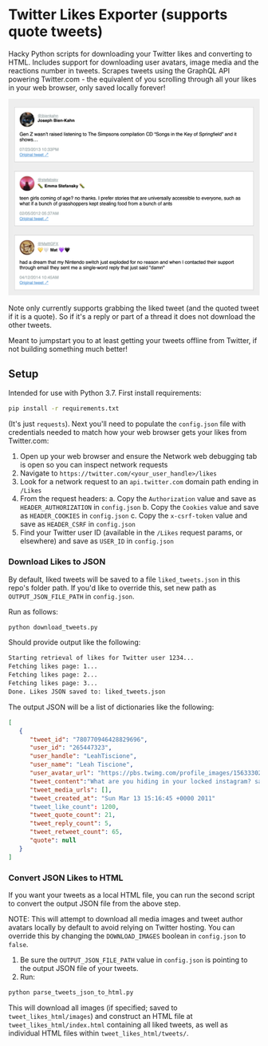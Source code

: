 # Twitter Likes Exporter (supports quote tweets)

Hacky Python scripts for downloading your Twitter likes and converting to HTML. Includes support for downloading user avatars, image media and the reactions number in tweets. Scrapes tweets using the GraphQL API powering Twitter.com - the equivalent of you scrolling through all your likes in your web browser, only saved locally forever!

![example output rendered html of tweets](example_html_output.png)

Note only currently supports grabbing the liked tweet (and the quoted tweet if it is a quote). So if it's a reply or part of a thread it does not download the other tweets.

Meant to jumpstart you to at least getting your tweets offline from Twitter, if not building something much better!

## Setup

Intended for use with Python 3.7. First install requirements:

```bash
pip install -r requirements.txt
```

(It's just `requests`). Next you'll need to populate the `config.json` file with credentials needed to match how your web browser gets your likes from Twitter.com:

1. Open up your web browser and ensure the Network web debugging tab is open so you can inspect network requests
2. Navigate to `https://twitter.com/<your_user_handle>/likes`
3. Look for a network request to an `api.twitter.com` domain path ending in `/Likes`
4. From the request headers:
    a. Copy the `Authorization` value and save as `HEADER_AUTHORIZATION` in `config.json`
    b. Copy the `Cookies` value and save as `HEADER_COOKIES` in `config.json`
    c. Copy the `x-csrf-token` value and save as `HEADER_CSRF` in `config.json`
5. Find your Twitter user ID (available in the `/Likes` request params, or elsewhere) and save as `USER_ID` in `config.json`


### Download Likes to JSON

By default, liked tweets will be saved to a file `liked_tweets.json` in this repo's folder path. If you'd like to override this, set new path as `OUTPUT_JSON_FILE_PATH` in `config.json`.

Run as follows:

```bash
python download_tweets.py
```

Should provide output like the following:

```bash
Starting retrieval of likes for Twitter user 1234...
Fetching likes page: 1...
Fetching likes page: 2...
Fetching likes page: 3...
Done. Likes JSON saved to: liked_tweets.json
```

The output JSON will be a list of dictionaries like the following:

```json
[
   {
      "tweet_id": "780770946428829696",
      "user_id": "265447323",
      "user_handle": "LeahTiscione",
      "user_name": "Leah Tiscione",
      "user_avatar_url": "https://pbs.twimg.com/profile_images/1563330281838284805/aUtIY2vj_normal.jpg",
      "tweet_content":"What are you hiding in your locked instagram? sandwiches? Sunsets???? let us see your nephew!!!!",
      "tweet_media_urls": [],
      "tweet_created_at": "Sun Mar 13 15:16:45 +0000 2011"
      "tweet_like_count": 1200,
      "tweet_quote_count": 21,
      "tweet_reply_count": 5,
      "tweet_retweet_count": 65,
      "quote": null
   }
]
```


### Convert JSON Likes to HTML

If you want your tweets as a local HTML file, you can run the second script to convert the output JSON file from the above step.

NOTE: This will attempt to download all media images and tweet author avatars locally by default to avoid relying on Twitter hosting. You can override this by changing the `DOWNLOAD_IMAGES` boolean in `config.json` to `false`.

1. Be sure the `OUTPUT_JSON_FILE_PATH` value in `config.json` is pointing to the output JSON file of your tweets.
2. Run:

```bash
python parse_tweets_json_to_html.py
```

This will download all images (if specified; saved to `tweet_likes_html/images`) and construct an HTML file at `tweet_likes_html/index.html` containing all liked tweets, as well as individual HTML files within `tweet_likes_html/tweets/`.
